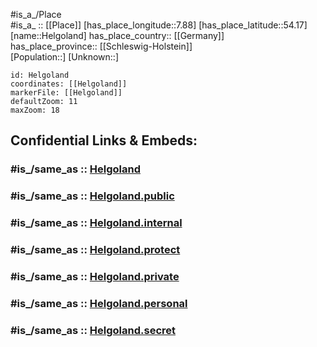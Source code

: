 ﻿---
confidential: public
isDeleted: false
location:
- 54.17
- 7.88
mapmarker: city
mapzoom:
- 7
- 12
SpocWebEntityId: 30872
tags:
- geo/City
type: City
---

#is_a_/Place  
#is_a_ :: [[Place]] 
[has_place_longitude::7.88] 
[has_place_latitude::54.17] 
[name::Helgoland] 
has_place_country:: [[Germany]]  
has_place_province:: [[Schleswig-Holstein]]  
[Population::] 
[Unknown::] 


```leaflet
id: Helgoland
coordinates: [[Helgoland]] 
markerFile: [[Helgoland]] 
defaultZoom: 11 
maxZoom: 18
```


## Confidential Links & Embeds: 

### #is_/same_as :: [Helgoland](/_Standards/Earth/Continent/Europe/Europe~Central/Germany/Germany~West/Schleswig-Holstein/counties~SH/Pinneberg/cities~Pinneberg/Helgoland.md) 

### #is_/same_as :: [Helgoland.public](/_public/Earth/Continent/Europe/Europe~Central/Germany/Germany~West/Schleswig-Holstein/counties~SH/Pinneberg/cities~Pinneberg/Helgoland.public.md) 

### #is_/same_as :: [Helgoland.internal](/_internal/Earth/Continent/Europe/Europe~Central/Germany/Germany~West/Schleswig-Holstein/counties~SH/Pinneberg/cities~Pinneberg/Helgoland.internal.md) 

### #is_/same_as :: [Helgoland.protect](/_protect/Earth/Continent/Europe/Europe~Central/Germany/Germany~West/Schleswig-Holstein/counties~SH/Pinneberg/cities~Pinneberg/Helgoland.protect.md) 

### #is_/same_as :: [Helgoland.private](/_private/Earth/Continent/Europe/Europe~Central/Germany/Germany~West/Schleswig-Holstein/counties~SH/Pinneberg/cities~Pinneberg/Helgoland.private.md) 

### #is_/same_as :: [Helgoland.personal](/_personal/Earth/Continent/Europe/Europe~Central/Germany/Germany~West/Schleswig-Holstein/counties~SH/Pinneberg/cities~Pinneberg/Helgoland.personal.md) 

### #is_/same_as :: [Helgoland.secret](/_secret/Earth/Continent/Europe/Europe~Central/Germany/Germany~West/Schleswig-Holstein/counties~SH/Pinneberg/cities~Pinneberg/Helgoland.secret.md)

